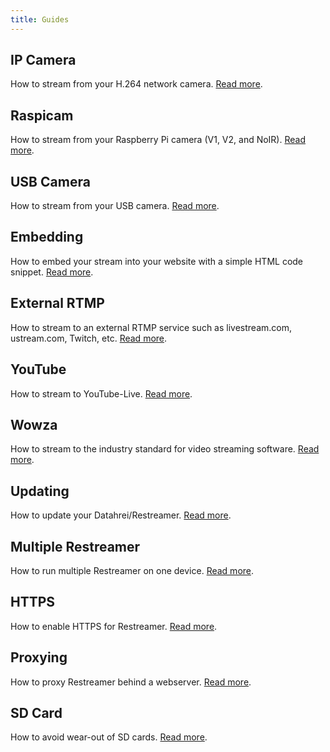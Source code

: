 ```yaml
---
title: Guides
---
```


## IP Camera
How to stream from your H.264 network camera.
[Read more](guides-ipcam-rtsp.html).

## Raspicam
How to stream from your Raspberry Pi camera (V1, V2, and NoIR).
[Read more](guides-raspicam.html).

## USB Camera
How to stream from your USB camera.
[Read more](guides-usb-camera.html).

## Embedding
How to embed your stream into your website with a simple HTML code snippet.
[Read more](guides-embedding.html).

## External RTMP
How to stream to an external RTMP service such as livestream.com, ustream.com, Twitch, etc.
[Read more](guides-external-rtmp.html).

## YouTube
How to stream to YouTube-Live.
[Read more](guides-youtube.html).

## Wowza
How to stream to the industry standard for video streaming software.
[Read more](guides-wowza.html).

## Updating
How to update your Datahrei/Restreamer.
[Read more](guides-updates.html).

## Multiple Restreamer
How to run multiple Restreamer on one device.
[Read more](guides-multiple-restreamer.html).

## HTTPS
How to enable HTTPS for Restreamer.
[Read more](guides-https.html).

## Proxying
How to proxy Restreamer behind a webserver.
[Read more](guides-proxying.html).

## SD Card
How to avoid wear-out of SD cards.
[Read more](guides-sdcard.html).